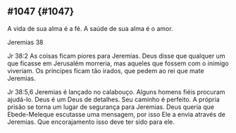 ## #1047 {#1047}

A vida de sua alma é a fé. A saúde de sua alma é o amor.

Jeremias 38

Jr 38:2 As coisas ficam piores para Jeremias. Deus disse que qualquer um que ficasse em Jerusalém morreria, mas aqueles que fossem com o inimigo viveriam. Os príncipes ficam tão irados, que pedem ao rei que mate Jeremias.

Jr 38:5,6 Jeremias é lançado no calabouço. Alguns homens fiéis procuram ajudá-lo. Deus é um Deus de detalhes. Seu caminho é perfeito. A própria prisão se torna um lugar de segurança para Jeremias. Deus queria que Ebede-Meleque escutasse uma mensagem, por isso Ele a envia através de Jeremias. Que encorajamento isso deve ter sido para ele.